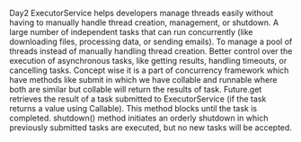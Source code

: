 Day2 
ExecutorService  helps developers manage threads easily without having to manually handle thread creation, management, or shutdown.
A large number of independent tasks that can run concurrently (like downloading files, processing data, or sending emails).
To manage a pool of threads instead of manually handling thread creation.
Better control over the execution of asynchronous tasks, like getting results, handling timeouts, or cancelling tasks.
Concept wise it is a part of concurrency framework which have methods like submit in which we have collable and runnable 
where both are similar but collable will return the results of task.
Future.get retrieves the result of a task submitted to ExecutorService (if the task returns a value using Callable).
This method blocks until the task is completed.
shutdown() method  initiates an orderly shutdown in which previously submitted tasks are executed, but no new tasks will be accepted.
